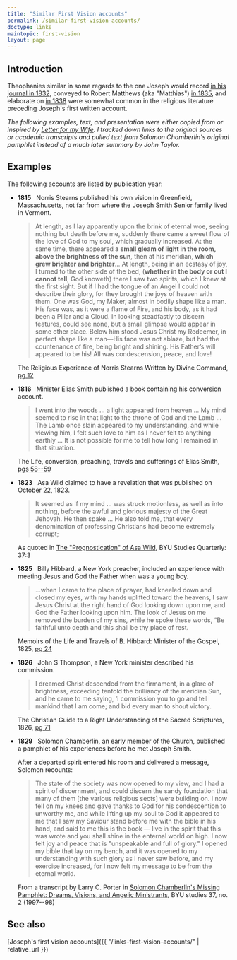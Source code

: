 ```yaml
---
title: "Similar First Vision accounts"
permalink: /similar-first-vision-accounts/
doctype: links
maintopic: first-vision
layout: page
---
```


## Introduction

Theophanies similar in some regards to the one Joseph would record [in his journal in 1832](https://www.josephsmithpapers.org/paper-summary/history-circa-summer-1832/1), conveyed to Robert Matthews (aka "Matthias") [in 1835](https://www.josephsmithpapers.org/paper-summary/journal-1835-1836/24), and elaborate on [in 1838](https://www.josephsmithpapers.org/paper-summary/history-circa-june-1839-circa-1841-draft-2/2) were somewhat common in the religious literature preceding Joseph's first written account.

*The following examples, text, and presentation were either copied from or inspired by [Letter for my Wife](https://www.letterformywife.com/the-letter).  I tracked down links to the original sources or academic transcripts and pulled text from Solomon Chamberlin's original pamphlet instead of a much later summary by John Taylor.*

## Examples

The following accounts are listed by publication year:

* **1815** &nbsp; Norris Stearns published his own vision in Greenfield, Massachusetts, not far from where the Joseph Smith Senior family lived in Vermont.

    > At length, as I lay apparently upon the brink of eternal woe, seeing nothing but death before me, suddenly there came a sweet flow of the love of God to my soul, which gradually increased. At the same time, there appeared **a small gleam of light in the room, above the brightness of the sun**, then at his meridian, **which grew brighter and brighter**… At length, being in an ecstasy of joy, I turned to the other side of the bed, (**whether in the body or out I cannot tell**, God knoweth) there I saw two spirits, which I knew at the first sight. But if I had the tongue of an Angel I could not describe their glory, for they brought the joys of heaven with them. One was God, my Maker, almost in bodily shape like a man. His face was, as it were a flame of Fire, and his body, as it had been a Pillar and a Cloud. In looking steadfastly to discern features,  could see none, but a small glimpse would appear in some other place. Below him stood Jesus Christ my Redeemer, in perfect shape like a man—His face was not ablaze, but had the countenance of fire, being bright and shining. His Father’s will appeared to be his! All was condescension, peace, and love!

    The Religious Experience of Norris Stearns Written by Divine Command, [pg 12](https://archive.org/details/TheReligiousExperienceOfNorrisStearns/page/n9/mode/2up)

* **1816** &nbsp; Minister Elias Smith published a book containing his conversion account.

    > I went into the woods … a light appeared from heaven … My mind seemed to rise in that light to the throne of God and the Lamb … The Lamb once slain appeared to my understanding, and while viewing him, I felt such love to him as I never felt to anything earthly … It is not possible for me to tell how long I remained in that situation.

   The Life, conversion, preaching, travels and sufferings of Elias Smith, [pgs 58--59](https://archive.org/details/lifecon00smit/page/58/mode/2up?q=%22went+into+the+woods%22)

* **1823** &nbsp; Asa Wild claimed to have a revelation that was published on October 22, 1823.

    > It seemed as if my mind … was struck motionless, as well as into nothing, before the awful and glorious majesty of the Great Jehovah. He then spake … He also told me, that every denomination of professing Christians had become extremely corrupt;

    As quoted in [The "Prognostication" of Asa Wild](https://scholarsarchive.byu.edu/byusq/vol37/iss3/13), BYU Studies Quarterly: 37:3

* **1825** &nbsp; Billy Hibbard, a New York preacher, included an experience with meeting Jesus and God the Father when was a young boy.

    > …when I came to the place of prayer, had kneeled down and closed my eyes, with my hands uplifted toward the heavens, I saw Jesus Christ at the right hand of God looking down upon me, and God the Father looking upon him. The look of Jesus on me removed the burden of my sins, while he spoke these words, “Be faithful unto death and this shall be thy place of rest.

    Memoirs of the Life and Travels of B. Hibbard: Minister of the Gospel, 1825, [pg 24](https://archive.org/details/memoirslifeandt00hibbgoog/page/n34/mode/2up?q=%22place+of+prayer%22)

* **1826** &nbsp; John S Thompson, a New York minister described his commission.

    > I dreamed Christ descended from the firmament, in a glare of brightness, exceeding tenfold the brilliancy of the meridian Sun, and he came to me saying, ‘I commission you to go and tell mankind that I am come; and bid every man to shout victory.

    The Christian Guide to a Right Understanding of the Sacred Scriptures, 1826, [pg 71](https://archive.org/stream/christianguidet00thomgoog#page/n75/mode/2up/search/%22I+dreamed+Christ%22)

* **1829** &nbsp; Solomon Chamberlin, an early member of the Church, published a pamphlet of his experiences before he met Joseph Smith.

    After a departed spirit entered his room and delivered a message, Solomon recounts:

    > The state of the society was now opened to my view, and I had a spirit of discernment, and could discern the sandy foundation that many of them [the various religious sects] were building on. I now fell on my knees and gave thanks to God for his condescention to unworthy me, and while lifting up my soul to God it appeared to me that I saw my Saviour stand before me with the bible in his hand, and said to me this is the book — live in the spirit that this was wrote and you shall shine in the enternal world on high. I now felt joy and peace that is "unspeakable and full of glory." I opened my bible that lay on my bench, and it was opened to my understanding with such glory as I never saw before, and my exercise increased, for I now felt my message to be from the eternal world.

    From a transcript by Larry C. Porter in [Solomon Chamberlin's Missing Pamphlet: Dreams, Visions, and Angelic Ministrants](https://byustudies.byu.edu/content/solomon-chamberlins-missing-pamphlet-dreams-visions-and-angelic-ministrants), BYU studies 37, no. 2 (1997--98)

## See also

[Joseph's first vision accounts]({{ "/links-first-vision-accounts/" | relative_url }})
